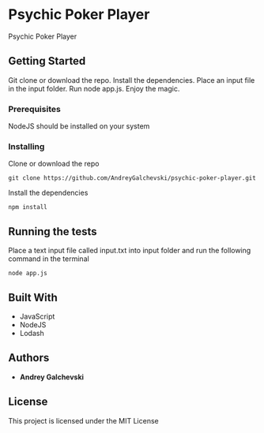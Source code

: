 # Psychic Poker Player
Psychic Poker Player

## Getting Started

Git clone or download the repo. Install the dependencies. Place an input file in the input folder.
Run node app.js. Enjoy the magic.

### Prerequisites

NodeJS should be installed on your system

### Installing

Clone or download the repo

```
git clone https://github.com/AndreyGalchevski/psychic-poker-player.git
```

Install the dependencies

```
npm install
```

## Running the tests

Place a text input file called input.txt into input folder and run the following command in the terminal

```
node app.js
```

## Built With

- JavaScript
- NodeJS
- Lodash

## Authors

- **Andrey Galchevski**

## License

This project is licensed under the MIT License
